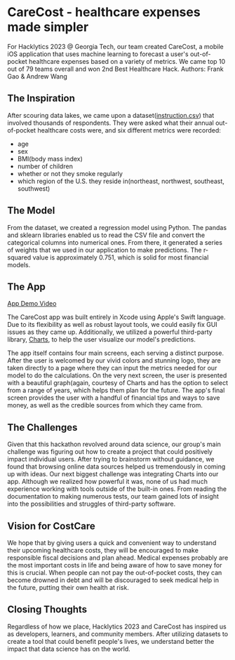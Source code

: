 # CareCost - healthcare expenses made simpler

For Hacklytics 2023 @ Georgia Tech, our team created CareCost, a mobile iOS application that uses machine learning to forecast a user's out-of-pocket healthcare expenses based on a variety of metrics. We came top 10 out of 79 teams overall and won 2nd Best Healthcare Hack. Authors: Frank Gao & Andrew Wang

## The Inspiration

After scouring data lakes, we came upon a dataset([instruction.csv](https://github.com/frankg0485/carecost/blob/main/insurance.csv)) that involved thousands of respondents. They were asked what their annual out-of-pocket healthcare costs were, and six different metrics were recorded:
* age
* sex
* BMI(body mass index)
* number of children
* whether or not they smoke regularly
* which region of the U.S. they reside in(northeast, northwest, southeast, southwest)

## The Model

From the dataset, we created a regression model using Python. The pandas and sklearn libraries enabled us to read the CSV file and convert the categorical columns into numerical ones.  From there, it generated a series of weights that we used in our application to make predictions. The r-squared value is approximately 0.751, which is solid for most financial models.

## The App

[App Demo Video](https://drive.google.com/file/d/1xh0ovouedBrqT030aVysNWF5OVIerT9n/view?usp=share_link)

The CareCost app was built entirely in Xcode using Apple's Swift language. Due to its flexibility as well as robust layout tools, we could easily fix GUI issues as they came up. Additionally, we utilized a powerful third-party library, [Charts](https://github.com/danielgindi/Charts), to help the user visualize our model's predictions.

The app itself contains four main screens, each serving a distinct purpose. After the user is welcomed by our vivid colors and stunning logo, they are taken directly to a page where they can input the metrics needed for our model to do the calculations. On the very next screen, the user is presented with a beautiful graph(again, courtesy of Charts and has the option to select from a range of years, which helps them plan for the future. The app's final screen provides the user with a handful of financial tips and ways to save money, as well as the credible sources from which they came from.

## The Challenges

Given that this hackathon revolved around data science, our group's main challenge was figuring out how to create a project that could positively impact individual users. After trying to brainstorm without guidance, we found that browsing online data sources helped us tremendously in coming up with ideas. Our next biggest challenge was integrating Charts into our app. Although we realized how powerful it was, none of us had much experience working with tools outside of the built-in ones. From reading the documentation to making numerous tests, our team gained lots of insight into the possibilities and struggles of third-party software.

## Vision for CostCare

We hope that by giving users a quick and convenient way to understand their upcoming healthcare costs, they will be encouraged to make responsible fiscal decisions and plan ahead. Medical expenses probably are the most important costs in life and being aware of how to save money for this is crucial. When people can not pay the out-of-pocket costs, they can become drowned in debt and will be discouraged to seek medical help in the future, putting their own health at risk. 


## Closing Thoughts

Regardless of how we place, Hacklytics 2023 and CareCost has inspired us as developers, learners, and community members. After utilizing datasets to create a tool that could benefit people's lives, we understand better the impact that data science has on the world.  
